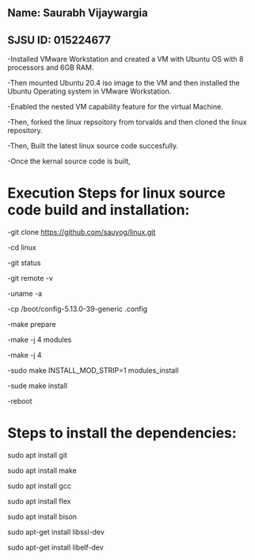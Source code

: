## Name: Saurabh Vijaywargia

## SJSU ID: 015224677

-Installed VMware Workstation and created a VM with Ubuntu OS with 8 processors and 6GB RAM.

-Then mounted Ubuntu 20.4 iso image to the VM and then installed the Ubuntu Operating system in VMware Workstation.

-Enabled  the nested VM capability feature for the virtual Machine.

-Then, forked the  linux repsoitory from torvalds and then cloned the linux repository.

-Then, Built the latest linux source code succesfully. 

-Once the kernal source code is built, 



# Execution Steps for linux source code build and installation:

-git clone https://github.com/sauyog/linux.git 

-cd linux

-git status

-git remote -v

-uname -a

-cp /boot/config-5.13.0-39-generic .config

-make prepare

-make -j 4 modules

-make -j 4

-sudo make INSTALL_MOD_STRIP=1 modules_install

-sude make install

-reboot



# Steps to install the dependencies:

sudo apt install git

sudo apt install make

sudo apt install gcc

sudo apt install flex

sudo apt install bison

sudo apt-get install libssl-dev

sudo apt-get install libelf-dev

